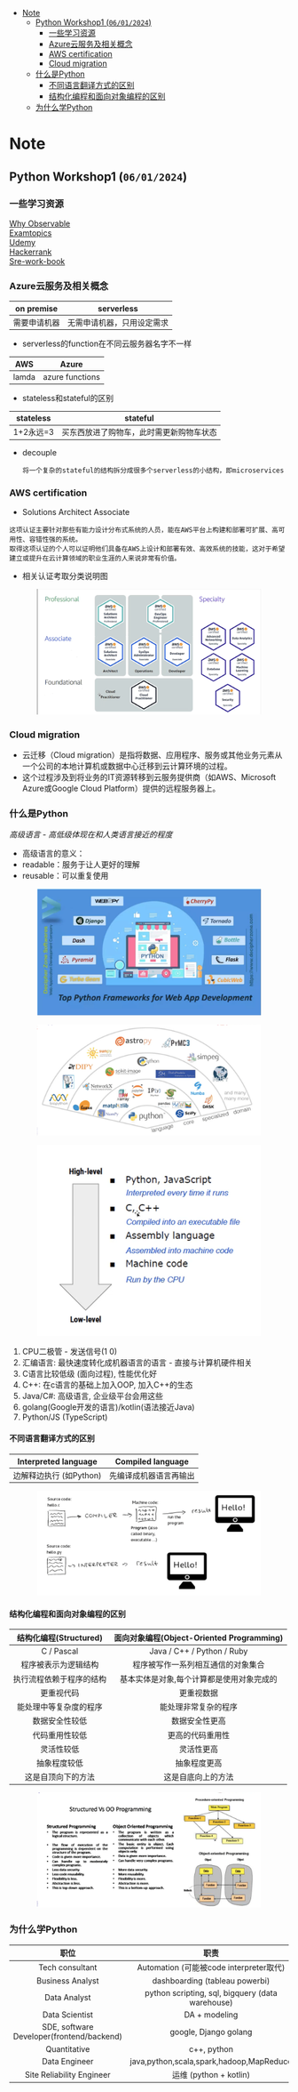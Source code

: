 - [Note](#Note)
  - [Python Workshop1 (`06/01/2024`)](#Python-Workshop1-06012024)
    - [一些学习资源](#一些学习资源)
    - [Azure云服务及相关概念](#Azure云服务及相关概念)
    - [AWS certification](#AWS-certification)
    - [Cloud migration](#Cloud-migration)
  - [什么是Python](#什么是Python)
    - [不同语言翻译方式的区别](#不同语言翻译方式的区别)
    - [结构化编程和面向对象编程的区别](#结构化编程和面向对象编程的区别)
  - [为什么学Python](#为什么学Python) 


# Note

## Python Workshop1 (`06/01/2024`)

### 一些学习资源
[Why Observable](https://observablehq.com)<br>
[Examtopics](https://examtopics.com/exams/)<br>
[Udemy](https://www.udemy.com/course/aws-certified-solutions-architect-associate-hands-on/)<br>
[Hackerrank](https://www.hackerrank.com/domains/sql)<br>
[Sre-work-book](https://sre.google/sre-book/table-of-contents/)

### Azure云服务及相关概念

| on premise | serverless
| :---: | :---:
| 需要申请机器 | 无需申请机器，只用设定需求

- serverless的function在不同云服务器名字不一样

| AWS | Azure
| :---: | :---:
| lamda | azure functions

- stateless和stateful的区别

| stateless | stateful
| :---: | :---:
| 1+2永远=3 | 买东西放进了购物车，此时需更新购物车状态

- decouple

  `将一个复杂的stateful的结构拆分成很多个serverless的小结构，即microservices`


### AWS certification
- Solutions Architect Associate

`这项认证主要针对那些有能力设计分布式系统的人员，能在AWS平台上构建和部署可扩展、高可用性、容错性强的系统。`<br>
`取得这项认证的个人可以证明他们具备在AWS上设计和部署有效、高效系统的技能，这对于希望建立或提升在云计算领域的职业生涯的人来说非常有价值。`

- 相关认证考取分类说明图

<p align='center'><img src='../images/相关认证考取分类说明图.png' width='80%' height='80%' /></p>


### Cloud migration
- 云迁移（Cloud migration）是指将数据、应用程序、服务或其他业务元素从一个公司的本地计算机或数据中心迁移到云计算环境的过程。
- 这个过程涉及到将业务的IT资源转移到云服务提供商（如AWS、Microsoft Azure或Google Cloud Platform）提供的远程服务器上。

### 什么是Python
*高级语言 - 高低级体现在和人类语言接近的程度*
- 高级语言的意义：
- readable：服务于让人更好的理解
- reusable：可以重复使用

<p align='center'><img src='../images/一些流行的Python框架.png' width='80%' height='80%' /></p>

<p align='center'><img src='../images/Python编程语言的生态系统.png' width='80%' height='80%' /></p>

<p align='center'><img src='../images/high to low level.png' width='80%' height='80%' /></p>

1. CPU二极管 - 发送信号(1 0)
2. 汇编语言: 最快速度转化成机器语言的语言 - 直接与计算机硬件相关
3. C语言比较低级 (面向过程), 性能优化好
4. C++: 在c语言的基础上加入OOP, 加入C++的生态
5. Java/C#: 高级语言, 企业级平台会用这些
6. golang(Google开发的语言)/kotlin(语法接近Java)
7. Python/JS (TypeScript)

#### 不同语言翻译方式的区别

| Interpreted language | Compiled language
| :---: | :---:
| 边解释边执行 (如Python) | 先编译成机器语言再输出

<p align='center'><img src='../images/语言输出方式的区别.png' width='80%' height='80%' /></p>

#### 结构化编程和面向对象编程的区别

| 结构化编程(Structured) | 面向对象编程(Object-Oriented Programming)
| :---: | :---:
| C / Pascal | Java / C++ / Python / Ruby
| 程序被表示为逻辑结构 | 程序被写作一系列相互通信的对象集合
| 执行流程依赖于程序的结构 | 基本实体是对象,每个计算都是使用对象完成的
| 更重视代码 | 更重视数据
| 能处理中等复杂度的程序 | 能处理非常复杂的程序
| 数据安全性较低 | 数据安全性更高
| 代码重用性较低 | 更高的代码重用性
| 灵活性较低 | 灵活性更高
| 抽象程度较低 | 抽象程度更高
| 这是自顶向下的方法 | 这是自底向上的方法

<p align='center'><img src='../images/StructuredVsOOP.png' width='80%' height='80%' /></p>

### 为什么学Python
| 职位 | 职责 |
| :---: | :---: |
| Tech consultant | Automation (可能被code interpreter取代) |
| Business Analyst | dashboarding (tableau powerbi) |
| Data Analyst | python scripting, sql, bigquery (data warehouse) |
| Data Scientist | DA + modeling |
| SDE, software Developer(frontend/backend) | google, Django golang |
| Quantitative | c++, python |
| Data Engineer | java,python,scala,spark,hadoop,MapReduce |
| Site Reliability Engineer | 运维 (python + kotlin) |
